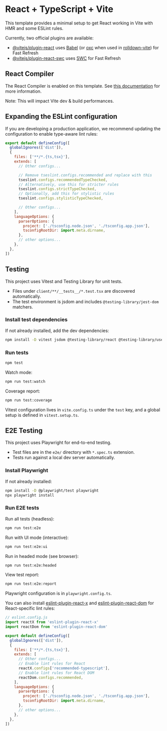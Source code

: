 # React + TypeScript + Vite

This template provides a minimal setup to get React working in Vite with HMR and some ESLint rules.

Currently, two official plugins are available:

- [@vitejs/plugin-react](https://github.com/vitejs/vite-plugin-react/blob/main/packages/plugin-react) uses [Babel](https://babeljs.io/) (or [oxc](https://oxc.rs) when used in [rolldown-vite](https://vite.dev/guide/rolldown)) for Fast Refresh
- [@vitejs/plugin-react-swc](https://github.com/vitejs/vite-plugin-react/blob/main/packages/plugin-react-swc) uses [SWC](https://swc.rs/) for Fast Refresh

## React Compiler

The React Compiler is enabled on this template. See [this documentation](https://react.dev/learn/react-compiler) for more information.

Note: This will impact Vite dev & build performances.

## Expanding the ESLint configuration

If you are developing a production application, we recommend updating the configuration to enable type-aware lint rules:

```js
export default defineConfig([
  globalIgnores(['dist']),
  {
    files: ['**/*.{ts,tsx}'],
    extends: [
      // Other configs...

      // Remove tseslint.configs.recommended and replace with this
      tseslint.configs.recommendedTypeChecked,
      // Alternatively, use this for stricter rules
      tseslint.configs.strictTypeChecked,
      // Optionally, add this for stylistic rules
      tseslint.configs.stylisticTypeChecked,

      // Other configs...
    ],
    languageOptions: {
      parserOptions: {
        project: ['./tsconfig.node.json', './tsconfig.app.json'],
        tsconfigRootDir: import.meta.dirname,
      },
      // other options...
    },
  },
])
```

## Testing

This project uses Vitest and Testing Library for unit tests.

- Files under `client/**/__tests__/*.test.tsx` are discovered automatically.
- The test environment is jsdom and includes `@testing-library/jest-dom` matchers.

### Install test dependencies

If not already installed, add the dev dependencies:

```bash
npm install -D vitest jsdom @testing-library/react @testing-library/user-event @testing-library/jest-dom @vitest/coverage-v8
```

### Run tests

```bash
npm test
```

Watch mode:

```bash
npm run test:watch
```

Coverage report:

```bash
npm run test:coverage
```

Vitest configuration lives in `vite.config.ts` under the `test` key, and a global setup is defined in `vitest.setup.ts`.

## E2E Testing

This project uses Playwright for end-to-end testing.

- Test files are in the `e2e/` directory with `*.spec.ts` extension.
- Tests run against a local dev server automatically.

### Install Playwright

If not already installed:

```bash
npm install -D @playwright/test playwright
npx playwright install
```

### Run E2E tests

Run all tests (headless):

```bash
npm run test:e2e
```

Run with UI mode (interactive):

```bash
npm run test:e2e:ui
```

Run in headed mode (see browser):

```bash
npm run test:e2e:headed
```

View test report:

```bash
npm run test:e2e:report
```

Playwright configuration is in `playwright.config.ts`.

You can also install [eslint-plugin-react-x](https://github.com/Rel1cx/eslint-react/tree/main/packages/plugins/eslint-plugin-react-x) and [eslint-plugin-react-dom](https://github.com/Rel1cx/eslint-react/tree/main/packages/plugins/eslint-plugin-react-dom) for React-specific lint rules:

```js
// eslint.config.js
import reactX from 'eslint-plugin-react-x'
import reactDom from 'eslint-plugin-react-dom'

export default defineConfig([
  globalIgnores(['dist']),
  {
    files: ['**/*.{ts,tsx}'],
    extends: [
      // Other configs...
      // Enable lint rules for React
      reactX.configs['recommended-typescript'],
      // Enable lint rules for React DOM
      reactDom.configs.recommended,
    ],
    languageOptions: {
      parserOptions: {
        project: ['./tsconfig.node.json', './tsconfig.app.json'],
        tsconfigRootDir: import.meta.dirname,
      },
      // other options...
    },
  },
])
```
